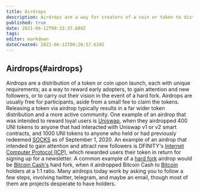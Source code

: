 ```yaml
---
title: Airdrops
description: Airdrops are a way for creators of a coin or token to distribute those coins or tokens at launch.
published: true
date: 2021-06-12T00:33:37.688Z
tags: 
editor: markdown
dateCreated: 2021-06-12T00:26:57.619Z
---
```


## Airdrops{#airdrops}

Airdrops are a distribution of a token or coin upon launch, each with unique requirements; as a way to reward early adopters, to gain attention and new followers, or to carry out their vision in the event of a hard fork. Airdrops are usually free for participants, aside from a small fee to claim the tokens. Releasing a token via airdrop typically results in a far wider token distribution and a more active community. One example of an airdrop that was intended to reward loyal users is [Uniswap](https://info.uniswap.org), when they airdropped 400 UNI tokens to anyone that had interacted with Uniswap v1 or v2 smart contracts, and 1000 UNI tokens to anyone who held or had previously redeemed [SOCKS](https://unisocks.exchange/) as of September 1, 2020. An example of an airdrop that intended to gain attention and attract new followers is DFINITY's [Internet Computer Protocol (ICP)](https://dfinity.org/), which rewarded users their token in return for signing up for a newsletter. A common example of a [hard fork](/en/glossary/forks/#hard-forks) airdrop would be [Bitcoin Cash's](/en/bitcoincash) hard fork, when it airdropped Bitcoin Cash to [Bitcoin](/en/bitcoin) holders at a 1:1 ratio. Many airdrops today work by asking you to follow a few steps, involving twitter, telegram, and maybe an email, though most of them are projects desperate to have holders.